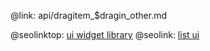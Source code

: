 @link: api/dragitem_$dragin_other.md

@seolinktop: [ui widget library](https://webix.com)
@seolink: [list ui](https://webix.com/widget/list/)